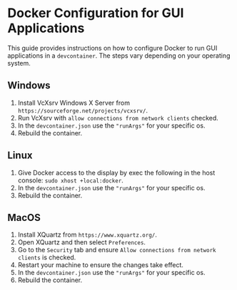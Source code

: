 # Docker Configuration for GUI Applications

This guide provides instructions on how to configure Docker to run GUI applications in a `devcontainer`. The steps vary depending on your operating system.

## Windows

1. Install VcXsrv Windows X Server from `https://sourceforge.net/projects/vcxsrv/`.
2. Run VcXsrv with `allow connections from network clients` checked.
3. In the `devcontainer.json` use the `"runArgs"` for your specific os.
4. Rebuild the container.

## Linux

1. Give Docker access to the display by exec the following in the host console: `sudo xhost +local:docker`.
2. In the `devcontainer.json` use the `"runArgs"` for your specific os.
3. Rebuild the container.

## MacOS

1. Install XQuartz from `https://www.xquartz.org/`.
2. Open XQuartz and then select `Preferences`.
3. Go to the `Security` tab and ensure `Allow connections from network clients` is checked.
4. Restart your machine to ensure the changes take effect.
5. In the `devcontainer.json` use the `"runArgs"` for your specific os.
6. Rebuild the container.
